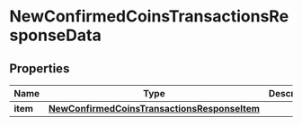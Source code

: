 

# NewConfirmedCoinsTransactionsResponseData


## Properties

Name | Type | Description | Notes
------------ | ------------- | ------------- | -------------
**item** | [**NewConfirmedCoinsTransactionsResponseItem**](NewConfirmedCoinsTransactionsResponseItem.md) |  | 



